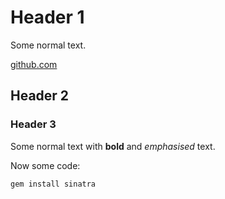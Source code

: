 Header 1
========

Some normal text.

[github.com](http://github.com)

Header 2
--------

### Header 3

Some normal text with **bold** and _emphasised_ text.

Now some code:
  
    gem install sinatra